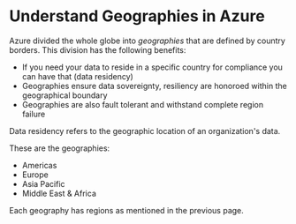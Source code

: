# Understand Geographies in Azure

Azure divided the whole globe into _geographies_ that are defined by country borders. This division has the following benefits:

- If you need your data to reside in a specific country for compliance you can have that (data residency)
- Geographies ensure data sovereignty, resiliency are honoroed within the geographical boundary
- Geographies are also fault tolerant and withstand complete region failure

Data residency refers to the geographic location of an organization's data.

These are the geographies:

- Americas
- Europe
- Asia Pacific
- Middle East & Africa

Each geography has regions as mentioned in the previous page.
